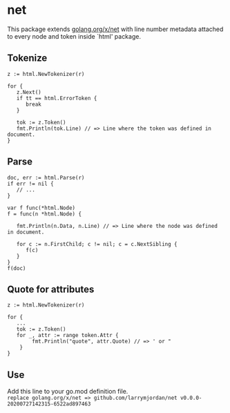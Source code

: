 # net
This package extends [golang.org/x/net](https://godoc.org/golang.org/x/net/html) with line number metadata attached to every node and token inside `html' package.

## Tokenize
```
z := html.NewTokenizer(r)

for {
   z.Next()
   if tt == html.ErrorToken {
      break
   }
  
   tok := z.Token()
   fmt.Println(tok.Line) // => Line where the token was defined in document.
}
```

## Parse
```
doc, err := html.Parse(r)
if err != nil {
   // ...
}

var f func(*html.Node)
f = func(n *html.Node) {

   fmt.Println(n.Data, n.Line) // => Line where the node was defined in document.
  
   for c := n.FirstChild; c != nil; c = c.NextSibling {
      f(c)
   }
}
f(doc)
```

## Quote for attributes
```
z := html.NewTokenizer(r)

for {
   ...
   tok := z.Token()
   for _, attr := range token.Attr {
		fmt.Println("quote", attr.Quote) // => ' or "
	}
}
```
## Use
Add this line to your go.mod definition file.    
`replace golang.org/x/net => github.com/larrymjordan/net v0.0.0-20200727142315-6522ad897463` 
